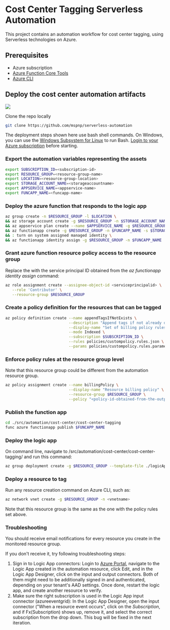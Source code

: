 # Cost Center Tagging Serverless Automation

This project contains an automation workflow for cost center tagging, using Serverless technologies on Azure.

## Prerequisites

- Azure subscription
- [Azure Function Core Tools](https://docs.microsoft.com/en-us/azure/azure-functions/functions-run-local#v2)
- [Azure CLI](https://docs.microsoft.com/en-us/cli/azure/install-azure-cli?view=azure-cli-latest)

## Deploy the cost center automation artifacts

<a href="https://shell.azure.com" title="Launch Azure Cloud Shell"><img name="launch-cloud-shell" src="https://docs.microsoft.com/azure/includes/media/cloud-shell-try-it/launchcloudshell.png" /></a>

Clone the repo locally

```bash
git clone https://github.com/mspnp/serverless-automation
```

The deployment steps shown here use bash shell commands. On Windows, you can use the [Windows Subsystem for Linux](https://docs.microsoft.com/windows/wsl/about) to run Bash. [Login to your Azure subscription](https://docs.microsoft.com/cli/azure/authenticate-azure-cli?view=azure-cli-latest) before starting.

### Export the automation variables representing the assets

```bash
export SUBSCRIPTION_ID=<subscription-id>
export RESOURCE_GROUP=<resource-group-name>
export LOCATION=<resource-group-location>
export STORAGE_ACCOUNT_NAME=<storageaccountname>
export APPSERVICE_NAME=<appservice-name>
export FUNCAPP_NAME=<funcapp-name>
```

### Deploy the azure function that responds to the logic app

```bash
az group create -n $RESOURCE_GROUP -l $LOCATION \
&& az storage account create -g $RESOURCE_GROUP -n $STORAGE_ACCOUNT_NAME --sku Standard_LRS \
&& az appservice plan create --name $APPSERVICE_NAME -g $RESOURCE_GROUP --sku S1 \
&& az functionapp create -g $RESOURCE_GROUP -n $FUNCAPP_NAME -s $STORAGE_ACCOUNT_NAME --plan $APPSERVICE_NAME \
&& : turn on system assigned managed identity \
&& az functionapp identity assign -g $RESOURCE_GROUP -n $FUNCAPP_NAME
```

### Grant azure function resource policy access to the resource group

Replace the <serviceprincipalid> with the service principal ID obtained from the *az functionapp identity assign* command:

```bash
az role assignment create --assignee-object-id <serviceprincipalid> \
   --role 'Contributor' \
   --resource-group $RESOURCE_GROUP
```

### Create a policy definition for the resources that can be tagged

```bash
az policy definition create --name appendTagsIfNotExists \
                            --description "Append tags if not already defined for supported resources" \
                            --display-name "Set of billing policy rules" \
                            --mode Indexed \
                            --subscription $SUBSCRIPTION_ID \
                            --rules policies/custompolicy.rules.json \
                            --params policies/custompolicy.rules.parameters.json

```

### Enforce policy rules at the resource group level

Note that this resource group could be different from the automation resource group.

```bash
az policy assignment create --name billingPolicy \
                            --display-name "Resource billing policy" \
                            --resource-group $RESOURCE_GROUP \
                            --policy "<policy-id-obtained-from-the-output-of-previous-command>"
```

### Publish the function app

```bash
cd ./src/automation/cost-center/cost-center-tagging
func azure functionapp publish $FUNCAPP_NAME
```

### Deploy the logic app

On command line, navigate to /src/automation/cost-center/cost-center-tagging/ and run this command:

```bash
az group deployment create -g $RESOURCE_GROUP --template-file ./logicApp/template.json --parameters ReactorFunctionName=$FUNCAPP_NAME
```

### Deploy a resource to tag

Run any resource creation command on Azure CLI, such as:

```bash
az network vnet create -g $RESOURCE_GROUP -n <vnetname>
```
Note that this resource group is the same as the one with the policy rules set above.

### Troubleshooting

You should receive email notifications for every resource you create in the monitored resource group. 

If you don't receive it, try following troubleshooting steps:

1) Sign in to Logic App connectors: Login to [Azure Portal](portal.azure.com), navigate to the Logic App created in the automation resource, click Edit, and in the Logic App Designer, click on the input and output connectors. Both of them might need to be additionally signed in and authenticated, depending on your tenant's AAD settings. Once done, restart the logic app, and create another resource to verify.
2) Make sure the right subscription is used in the Logic App input connector (azureeventgrid): In the Logic App Designer, open the input connector ("When a resource event occurs", click on the *Subscription*, and if Fx(Subscription) shows up, remove it, and select the correct subscription from the drop down. This bug will be fixed in the next iteration.
